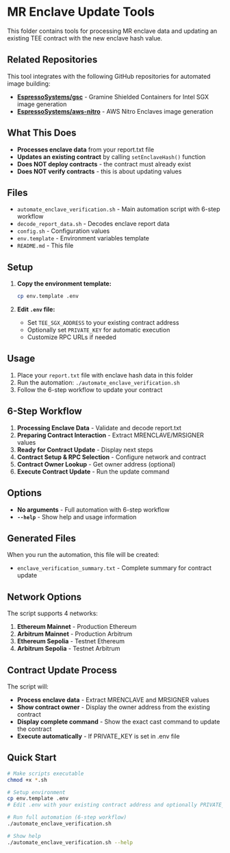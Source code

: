 # MR Enclave Update Tools

This folder contains tools for processing MR enclave data and updating an existing TEE contract with the new enclave hash value.

## Related Repositories

This tool integrates with the following GitHub repositories for automated image building:

- **[EspressoSystems/gsc](https://github.com/EspressoSystems/gsc)** - Gramine Shielded Containers for Intel SGX image generation
- **[EspressoSystems/aws-nitro](https://github.com/EspressoSystems/aws-nitro)** - AWS Nitro Enclaves image generation

## What This Does

- **Processes enclave data** from your report.txt file
- **Updates an existing contract** by calling `setEnclaveHash()` function
- **Does NOT deploy contracts** - the contract must already exist
- **Does NOT verify contracts** - this is about updating values

## Files

- `automate_enclave_verification.sh` - Main automation script with 6-step workflow
- `decode_report_data.sh` - Decodes enclave report data
- `config.sh` - Configuration values
- `env.template` - Environment variables template
- `README.md` - This file

## Setup

1. **Copy the environment template:**

   ```bash
   cp env.template .env
   ```

2. **Edit `.env` file:**
   - Set `TEE_SGX_ADDRESS` to your existing contract address
   - Optionally set `PRIVATE_KEY` for automatic execution
   - Customize RPC URLs if needed

## Usage

1. Place your `report.txt` file with enclave hash data in this folder
2. Run the automation: `./automate_enclave_verification.sh`
3. Follow the 6-step workflow to update your contract

## 6-Step Workflow

1. **Processing Enclave Data** - Validate and decode report.txt
2. **Preparing Contract Interaction** - Extract MRENCLAVE/MRSIGNER values
3. **Ready for Contract Update** - Display next steps
4. **Contract Setup & RPC Selection** - Configure network and contract
5. **Contract Owner Lookup** - Get owner address (optional)
6. **Execute Contract Update** - Run the update command

## Options

- **No arguments** - Full automation with 6-step workflow
- **`--help`** - Show help and usage information

## Generated Files

When you run the automation, this file will be created:

- `enclave_verification_summary.txt` - Complete summary for contract update

## Network Options

The script supports 4 networks:

1. **Ethereum Mainnet** - Production Ethereum
2. **Arbitrum Mainnet** - Production Arbitrum
3. **Ethereum Sepolia** - Testnet Ethereum
4. **Arbitrum Sepolia** - Testnet Arbitrum

## Contract Update Process

The script will:

- **Process enclave data** - Extract MRENCLAVE and MRSIGNER values
- **Show contract owner** - Display the owner address from the existing contract
- **Display complete command** - Show the exact cast command to update the contract
- **Execute automatically** - If PRIVATE_KEY is set in .env file

## Quick Start

```bash
# Make scripts executable
chmod +x *.sh

# Setup environment
cp env.template .env
# Edit .env with your existing contract address and optionally PRIVATE_KEY

# Run full automation (6-step workflow)
./automate_enclave_verification.sh

# Show help
./automate_enclave_verification.sh --help
